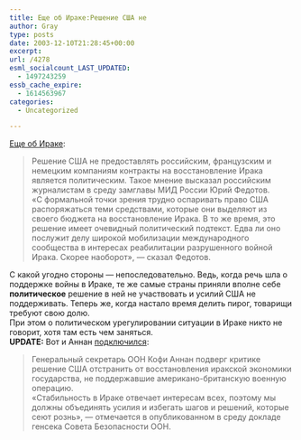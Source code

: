 ```yaml
---
title: Еще об Ираке:Решение США не
author: Gray
type: posts
date: 2003-12-10T21:28:45+00:00
excerpt:
url: /4278
esml_socialcount_LAST_UPDATED:
  - 1497243259
essb_cache_expire:
  - 1614563967
categories:
  - Uncategorized

---
```








<a href="http://newsru.com/finance/10dec2003/rule.html" target="_blank">Еще об Ираке</a>:

> Решение США не предоставлять российским, французским и немецким компаниям контракты на восстановление Ирака является политическим. Такое мнение высказал российским журналистам в среду замглавы МИД России Юрий Федотов.  
> &#171;С формальной точки зрения трудно оспаривать право США распоряжаться теми средствами, которые они выделяют из своего бюджета на восстановление Ирака. В то же время, это решение имеет очевидный политический подтекст. Едва ли оно послужит делу широкой мобилизации международного сообщества в интересах реабилитации разрушенного войной Ирака. Скорее наоборот&#187;, &#8212; сказал Федотов.

С какой угодно стороны &#8212; непоследовательно. Ведь, когда речь шла о поддержке войны в Ираке, те же самые страны приняли вполне себе **политическое** решение в ней не участвовать и усилий США не поддерживать. Теперь же, когда настало время делить пирог, товарищи требуют свою долю.  
При этом о политическом урегулировании ситуации в Ираке никто не говорит, хотя там есть чем заняться.  
**UPDATE:** Вот и Аннан <a href="http://www.rian.ru/rian/lastnews.cfm?n_id=3691462" target="_blank">подключился</a>:

> Генеральный секретарь ООН Кофи Аннан подверг критике решение США отстранить от восстановления иракской экономики государства, не поддержавшие американо-британскую военную операцию.  
> &#171;Стабильность в Ираке отвечает интересам всех, поэтому мы должны объединять усилия и избегать шагов и решений, которые сеют рознь&#187;, &#8212; отмечается в опубликованном в среду докладе генсека Совета Безопасности ООН.